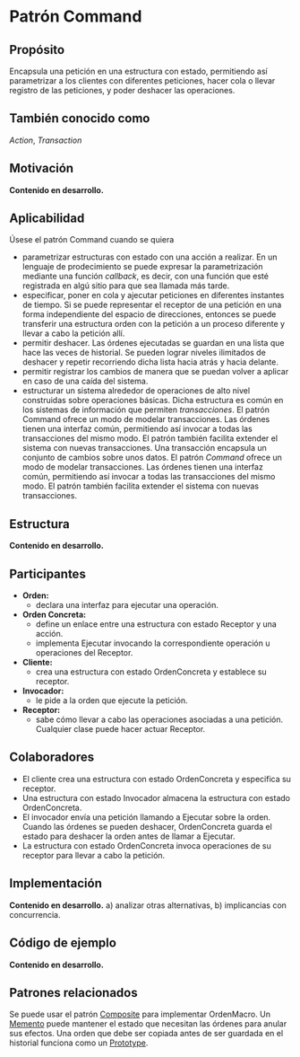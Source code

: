 # Patrón Command

## Propósito

Encapsula una petición en una estructura con estado, permitiendo así parametrizar a los clientes con diferentes peticiones, hacer cola o llevar registro de las peticiones, y poder deshacer las operaciones.

## También conocido como

_Action_, _Transaction_

## Motivación

**Contenido en desarrollo.**

## Aplicabilidad

Úsese el patrón Command cuando se quiera

* parametrizar estructuras con estado con una acción a realizar. En un lenguaje de prodecimiento se puede expresar la parametrización mediante una función _callback_, es decir, con una función que esté registrada en algú sitio para que sea llamada más tarde.
* especificar, poner en cola y ajecutar peticiones en diferentes instantes de tiempo. Si se puede representar el receptor de una petición en una forma independiente del espacio de direcciones, entonces se puede transferir una estructura orden con la petición a un proceso diferente y llevar a cabo la petición allí.
* permitir deshacer. Las órdenes ejecutadas se guardan en una lista que hace las veces de historial. Se pueden lograr niveles ilimitados de deshacer y repetir recorriendo dicha lista hacia atrás y hacia delante.
* permitir registrar los cambios de manera que se puedan volver a aplicar en caso de una caída del sistema.
* estructurar un sistema alrededor de operaciones de alto nivel construidas sobre operaciones básicas. Dicha estructura es común en los sistemas de información que permiten *transacciones*. El patrón Command ofrece un modo de modelar transacciones. Las órdenes tienen una interfaz común, permitiendo así invocar a todas las transacciones del mismo modo. El patrón también facilita extender el sistema con nuevas transacciones. Una transacción encapsula un conjunto de cambios sobre unos datos. El patrón *Command* ofrece un modo de modelar transacciones. Las órdenes tienen una interfaz común, permitiendo así invocar a todas las transacciones del mismo modo. El patrón también facilita extender el sistema con nuevas transacciones.

## Estructura

**Contenido en desarrollo.**

## Participantes

* **Orden:**
  * declara una interfaz para ejecutar una operación.
* **Orden Concreta:**
  * define un enlace entre una estructura con estado Receptor y una acción.
  * implementa Ejecutar invocando la correspondiente operación u operaciones del Receptor.
* **Cliente:**
  * crea una estructura con estado OrdenConcreta y establece su receptor.
* **Invocador:**
  * le pide a la orden que ejecute la petición.
* **Receptor:**
  * sabe cómo llevar a cabo las operaciones asociadas a una petición. Cualquier clase puede hacer actuar Receptor.

## Colaboradores

* El cliente crea una estructura con estado OrdenConcreta y especifica su receptor.
* Una estructura con estado Invocador almacena la estructura con estado OrdenConcreta.
* El invocador envía una petición llamando a Ejecutar sobre la orden. Cuando las órdenes se pueden deshacer, OrdenConcreta guarda el estado para deshacer la orden antes de llamar a Ejecutar.
* La estructura con estado OrdenConcreta invoca operaciones de su receptor para llevar a cabo la petición.

## Implementación

**Contenido en desarrollo.** a) analizar otras alternativas, b) implicancias con concurrencia.

## Código de ejemplo

**Contenido en desarrollo.**

## Patrones relacionados

Se puede usar el patrón [Composite](/patrones/estructurales/composite.md) para implementar OrdenMacro.
Un [Memento](/patrones/comportamiento/memento.md) puede mantener el estado que necesitan las órdenes para anular sus efectos.
Una orden que debe ser copiada antes de ser guardada en el historial funciona como un [Prototype](/patrones/creacionales/prototype.md).
